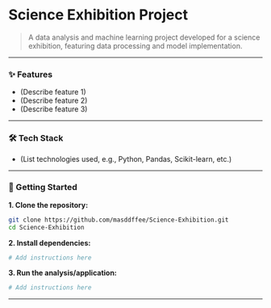 # Science Exhibition Project

> A data analysis and machine learning project developed for a science exhibition, featuring data processing and model implementation.

---

### ✨ Features

- (Describe feature 1)
- (Describe feature 2)
- (Describe feature 3)

---

### 🛠️ Tech Stack

- (List technologies used, e.g., Python, Pandas, Scikit-learn, etc.)

---

### 🚀 Getting Started

**1. Clone the repository:**
```bash
git clone https://github.com/masddffee/Science-Exhibition.git
cd Science-Exhibition
```

**2. Install dependencies:**
```bash
# Add instructions here
```

**3. Run the analysis/application:**
```bash
# Add instructions here
```

---